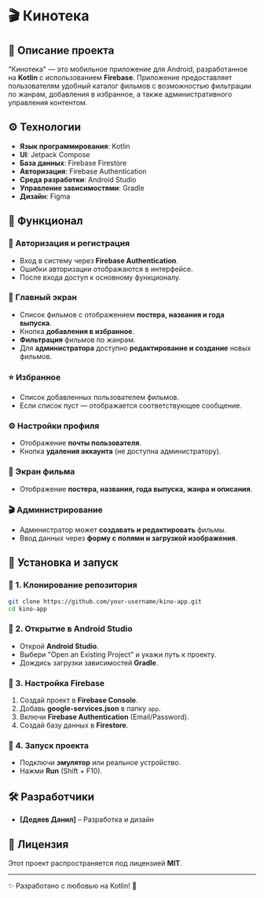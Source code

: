 # 🎬 Кинотека

## 📌 Описание проекта

"Кинотека" — это мобильное приложение для Android, разработанное на **Kotlin** с использованием **Firebase**. Приложение предоставляет пользователям удобный каталог фильмов с возможностью фильтрации по жанрам, добавления в избранное, а также административного управления контентом.

## ⚙️ Технологии

- **Язык программирования**: Kotlin
- **UI**: Jetpack Compose
- **База данных**: Firebase Firestore
- **Авторизация**: Firebase Authentication
- **Среда разработки**: Android Studio
- **Управление зависимостями**: Gradle
- **Дизайн**: Figma

## 📱 Функционал

### 🔐 Авторизация и регистрация

- Вход в систему через **Firebase Authentication**.
- Ошибки авторизации отображаются в интерфейсе.
- После входа доступ к основному функционалу.

### 🎥 Главный экран

- Список фильмов с отображением **постера, названия и года выпуска**.
- Кнопка **добавления в избранное**.
- **Фильтрация** фильмов по жанрам.
- Для **администратора** доступно **редактирование и создание** новых фильмов.

### ⭐ Избранное

- Список добавленных пользователем фильмов.
- Если список пуст — отображается соответствующее сообщение.

### ⚙️ Настройки профиля

- Отображение **почты пользователя**.
- Кнопка **удаления аккаунта** (не доступна администратору).

### 📝 Экран фильма

- Отображение **постера, названия, года выпуска, жанра и описания**.

### 🎬 Администрирование

- Администратор может **создавать и редактировать** фильмы.
- Ввод данных через **форму с полями и загрузкой изображения**.

## 🚀 Установка и запуск

### 🔹 1. Клонирование репозитория

```sh
git clone https://github.com/your-username/kino-app.git
cd kino-app
```

### 🔹 2. Открытие в Android Studio

- Открой **Android Studio**.
- Выбери "Open an Existing Project" и укажи путь к проекту.
- Дождись загрузки зависимостей **Gradle**.

### 🔹 3. Настройка Firebase

1. Создай проект в **Firebase Console**.
2. Добавь **google-services.json** в папку `app`.
3. Включи **Firebase Authentication** (Email/Password).
4. Создай базу данных в **Firestore**.

### 🔹 4. Запуск проекта

- Подключи **эмулятор** или реальное устройство.
- Нажми **Run** (Shift + F10).

## 🛠️ Разработчики

- **[Дедяев Данил]** – Разработка и дизайн

## 📄 Лицензия

Этот проект распространяется под лицензией **MIT**.

---

✨ Разработано с любовью на Kotlin! 🚀


